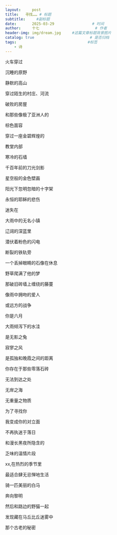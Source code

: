 ```yaml
---
layout:     post                       
title:   寻找…… # 标题
subtitle:     #副标题
date:       2025-03-29                 # 时间
author:     十七                         # 作者
header-img: img/dream.jpg     #这篇文章标题背景图片
catalog: true                         # 是否归档
tags:                                #标签
    - 诗
---
```

火车穿过

沉睡的原野

静默的高山

穿过陌生的村庄、河流

破败的房屋

和那些像极了亚洲人的

棕色面容

穿过一座金碧辉煌的

教堂内部

寒冷的石墙

千百年前的刀光剑影

星空般的金色壁画

阳光下忽明忽暗的十字架

永恒的耶稣的悲伤

迷失在

大雨中的无名小镇

辽阔的深蓝里

潜伏着粉色的闪电

断裂的铁轨旁

一个丢掉眼睛的石像在休息

野草爬满了他的梦

那破旧砖墙上缠绕的藤蔓

像雨中拥吻的爱人

或远方的战争

你是六月

大雨倾泻下的水洼

是无影之兔

寂寥之风

是孤独和晚霞之间的距离

你存在于那些零落石砖

无法到达之处

无岸之海

无重量之物质

为了寻找你

我变成你的对立面

不再执迷于落日

和漫长黑夜所隐含的

乏味的温情片段

xx,在热烈的季节里

最适合肆无忌惮地生活

骑一匹美丽的白马

奔向黎明

然后和路边的野猫一起

发现藏在马丘比丘迷雾中

那个古老的秘密
